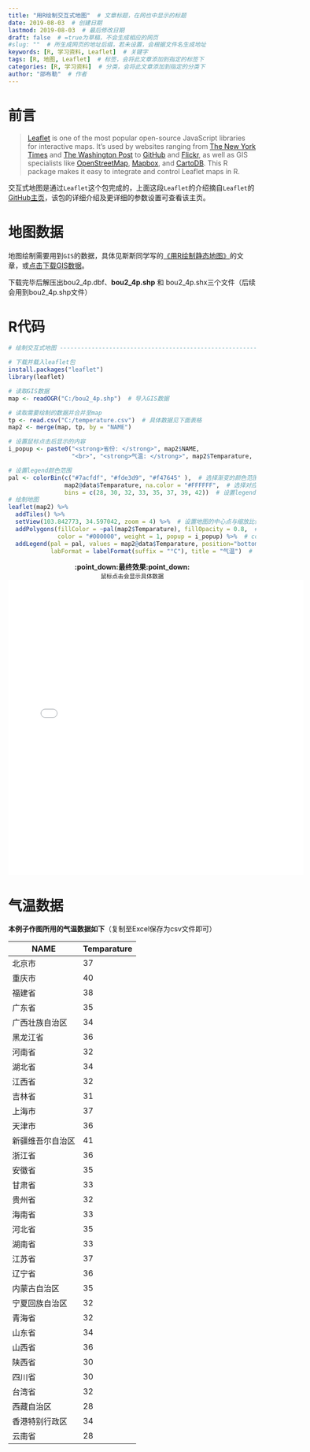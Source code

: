 ```yaml
---
title: "用R绘制交互式地图"  # 文章标题，在网也中显示的标题
date: 2019-08-03  # 创建日期
lastmod: 2019-08-03  # 最后修改日期
draft: false  # =true为草稿，不会生成相应的网页
#slug: ""  # 所生成网页的地址后缀，若未设置，会根据文件名生成地址
keywords: [R, 学习资料, Leaflet]  # 关键字
tags: [R, 地图, Leaflet]  # 标签，会将此文章添加到指定的标签下
categories: [R, 学习资料]  # 分类，会将此文章添加到指定的分类下
author: "邵布勒"  # 作者
---
```


# 前言

> [Leaflet](http://leafletjs.com/) is one of the most popular open-source JavaScript libraries for interactive maps. It’s used by websites ranging from [The New York Times](http://www.nytimes.com/projects/elections/2013/nyc-primary/mayor/map.html) and [The Washington Post](http://www.washingtonpost.com/sf/local/2013/11/09/washington-a-world-apart/) to [GitHub](https://github.com/blog/1528-there-s-a-map-for-that) and [Flickr](https://www.flickr.com/map), as well as GIS specialists like [OpenStreetMap](http://www.openstreetmap.org/), [Mapbox](http://www.mapbox.com/), and [CartoDB](http://cartodb.com/). This R package makes it easy to integrate and control Leaflet maps in R.



交互式地图是通过`Leaflet`这个包完成的，上面这段`Leaflet`的介绍摘自`Leaflet`的[GitHub主页](https://rstudio.github.io/leaflet/)，该包的详细介绍及更详细的参数设置可查看该主页。

# 地图数据

地图绘制需要用到`GIS`的数据，具体见斯斯同学写的[《用R绘制静态地图》](/post/si-shuting/用r绘制地图/)的文章，或[点击下载GIS数据](https://uploads.cosx.org/2009/07/chinaprovinceborderdata_tar_gz.zip)。

下载完毕后解压出bou2_4p.dbf、**bou2_4p.shp** 和 bou2_4p.shx三个文件（后续会用到bou2_4p.shp文件）

# R代码

```R
# 绘制交互式地图 --------------------------------------------------------------------

# 下载并载入leaflet包
install.packages("leaflet") 
library(leaflet)

# 读取GIS数据
map <- readOGR("C:/bou2_4p.shp")  # 导入GIS数据

# 读取需要绘制的数据并合并至map
tp <- read.csv("C:/temperature.csv")  # 具体数据见下面表格
map2 <- merge(map, tp, by = "NAME") 

# 设置鼠标点击后显示的内容
i_popup <- paste0("<strong>省份: </strong>", map2$NAME, 
                  "<br>", "<strong>气温: </strong>", map2$Temparature, "°C") 

# 设置legend颜色范围 
pal <- colorBin(c("#7acfdf", "#fde3d9", "#f47645" ),  # 选择渐变的颜色范围
                map2@data$Temparature, na.color = "#FFFFFF",  # 选择对应的变量以及数据缺失区域颜色
                bins = c(28, 30, 32, 33, 35, 37, 39, 42))  # 设置legend的范围
# 绘制地图 
leaflet(map2) %>% 
  addTiles() %>% 
  setView(103.842773, 34.597042, zoom = 4) %>%  # 设置地图的中心点与缩放比例
  addPolygons(fillColor = ~pal(map2$Temparature), fillOpacity = 0.8,  # 绘制地图并根据所选变量填充对应区域
              color = "#000000", weight = 1, popup = i_popup) %>%  # color为边界线颜色，weight为粗细
  addLegend(pal = pal, values = map2@data$Temparature, position="bottomright",  # 添加图例
            labFormat = labelFormat(suffix = "°C"), title = "气温")  # 增加图例后缀与title
```



<div align=center><b>:point_down:最终效果:point_down:</b></div>

<div align=center><sub>鼠标点击会显示具体数据</sub></div>

 <Iframe src="/webpage/map-temperature.html"; 
        width="600" height="600" scrolling="no" frameborder="0"></iframe>



# 气温数据

**本例子作图所用的气温数据如下**（复制至Excel保存为csv文件即可）

| NAME             | Temparature |
| ---------------- | ----------- |
| 北京市           | 37          |
| 重庆市           | 40          |
| 福建省           | 38          |
| 广东省           | 35          |
| 广西壮族自治区   | 34          |
| 黑龙江省         | 36          |
| 河南省           | 32          |
| 湖北省           | 34          |
| 江西省           | 32          |
| 吉林省           | 31          |
| 上海市           | 37          |
| 天津市           | 36          |
| 新疆维吾尔自治区 | 41          |
| 浙江省           | 36          |
| 安徽省           | 35          |
| 甘肃省           | 33          |
| 贵州省           | 32          |
| 海南省           | 33          |
| 河北省           | 35          |
| 湖南省           | 33          |
| 江苏省           | 37          |
| 辽宁省           | 36          |
| 内蒙古自治区     | 35          |
| 宁夏回族自治区   | 32          |
| 青海省           | 32          |
| 山东省           | 34          |
| 山西省           | 36          |
| 陕西省           | 30          |
| 四川省           | 30          |
| 台湾省           | 32          |
| 西藏自治区       | 28          |
| 香港特别行政区   | 34          |
| 云南省           | 28          |

